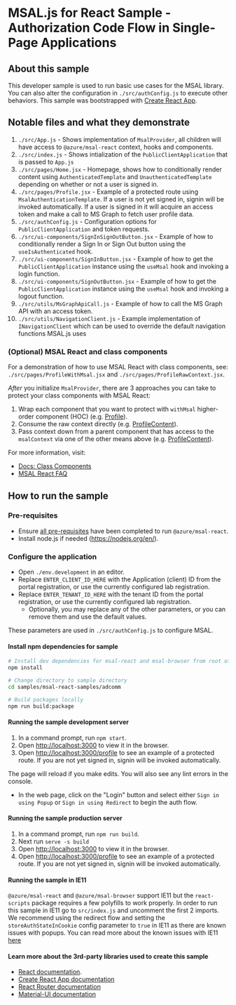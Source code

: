 # MSAL.js for React Sample - Authorization Code Flow in Single-Page Applications

## About this sample

This developer sample is used to run basic use cases for the MSAL library. You can also alter the configuration in `./src/authConfig.js` to execute other behaviors.
This sample was bootstrapped with [Create React App](https://github.com/facebook/create-react-app).

## Notable files and what they demonstrate

1. `./src/App.js` - Shows implementation of `MsalProvider`, all children will have access to `@azure/msal-react` context, hooks and components.
1. `./src/index.js` - Shows intialization of the `PublicClientApplication` that is passed to `App.js`
1. `./src/pages/Home.jsx` - Homepage, shows how to conditionally render content using `AuthenticatedTemplate` and `UnauthenticatedTemplate` depending on whether or not a user is signed in.
1. `./src/pages/Profile.jsx` - Example of a protected route using `MsalAuthenticationTemplate`. If a user is not yet signed in, signin will be invoked automatically. If a user is signed in it will acquire an access token and make a call to MS Graph to fetch user profile data.
1. `./src/authConfig.js` - Configuration options for `PublicClientApplication` and token requests.
1. `./src/ui-components/SignInSignOutButton.jsx` - Example of how to conditionally render a Sign In or Sign Out button using the `useIsAuthenticated` hook.
1. `./src/ui-components/SignInButton.jsx` - Example of how to get the `PublicClientApplication` instance using the `useMsal` hook and invoking a login function.
1. `./src/ui-components/SignOutButton.jsx` - Example of how to get the `PublicClientApplication` instance using the `useMsal` hook and invoking a logout function.
1. `./src/utils/MsGraphApiCall.js` - Example of how to call the MS Graph API with an access token.
1. `./src/utils/NavigationClient.js` - Example implementation of `INavigationClient` which can be used to override the default navigation functions MSAL.js uses

### (Optional) MSAL React and class components

For a demonstration of how to use MSAL React with class components, see: `./src/pages/ProfileWithMsal.jsx` and `./src/pages/ProfileRawContext.jsx`.

*After* you initialize `MsalProvider`, there are 3 approaches you can take to protect your class components with MSAL React:

1. Wrap each component that you want to protect with `withMsal` higher-order component (HOC) (e.g. [Profile](./src/pages/ProfileWithMsal.jsx#Profile)).
1. Consume the raw context directly (e.g. [ProfileContent](./src/pages/ProfileRawContext.jsx#ProfileContent)).
1. Pass context down from a parent component that has access to the `msalContext` via one of the other means above (e.g. [ProfileContent](./src/pages/ProfileWithMsal.jsx#ProfileContent)).

For more information, visit:

- [Docs: Class Components](../../../lib/msal-react/docs/class-components.md)
- [MSAL React FAQ](../../../lib/msal-react/FAQ.md)

## How to run the sample

### Pre-requisites

- Ensure [all pre-requisites](../../../lib/msal-react/README.md#prerequisites) have been completed to run `@azure/msal-react`.
- Install node.js if needed (<https://nodejs.org/en/>).

### Configure the application

- Open `./env.development` in an editor.
- Replace `ENTER_CLIENT_ID_HERE` with the Application (client) ID from the portal registration, or use the currently configured lab registration.
- Replace `ENTER_TENANT_ID_HERE` with the tenant ID from the portal registration, or use the currently configured lab registration.
  - Optionally, you may replace any of the other parameters, or you can remove them and use the default values.

These parameters are used in `./src/authConfig.js` to configure MSAL.

#### Install npm dependencies for sample

```bash
# Install dev dependencies for msal-react and msal-browser from root of repo
npm install

# Change directory to sample directory
cd samples/msal-react-samples/adcomm

# Build packages locally
npm run build:package
```

#### Running the sample development server

1. In a command prompt, run `npm start`.
1. Open [http://localhost:3000](http://localhost:3000) to view it in the browser.
1. Open [http://localhost:3000/profile](http://localhost:3000/profile) to see an example of a protected route. If you are not yet signed in, signin will be invoked automatically.

The page will reload if you make edits.
You will also see any lint errors in the console.

- In the web page, click on the "Login" button and select either `Sign in using Popup` or `Sign in using Redirect` to begin the auth flow.

#### Running the sample production server

1. In a command prompt, run `npm run build`.
1. Next run `serve -s build`
1. Open [http://localhost:3000](http://localhost:3000) to view it in the browser.
1. Open [http://localhost:3000/profile](http://localhost:3000/profile) to see an example of a protected route. If you are not yet signed in, signin will be invoked automatically.

#### Running the sample in IE11

`@azure/msal-react` and `@azure/msal-browser` support IE11 but the `react-scripts` package requires a few polyfills to work properly. In order to run this sample in IE11 go to `src/index.js` and uncomment the first 2 imports. We recommend using the redirect flow and setting the `storeAuthStateInCookie` config parameter to `true` in IE11 as there are known issues with popups. You can read more about the known issues with IE11 [here](https://github.com/AzureAD/microsoft-authentication-library-for-js/wiki/Known-issues-on-IE-and-Edge-Browser)

#### Learn more about the 3rd-party libraries used to create this sample

- [React documentation](https://reactjs.org/).
- [Create React App documentation](https://facebook.github.io/create-react-app/docs/getting-started)
- [React Router documentation](https://reactrouter.com/web/guides/quick-start)
- [Material-UI documentation](https://material-ui.com/getting-started/installation/)
